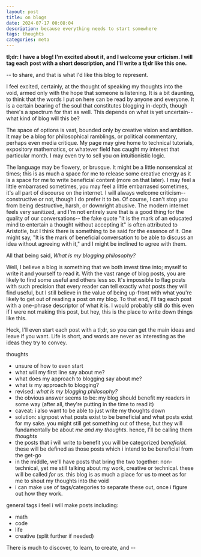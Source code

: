 ```yaml
---
layout: post
title: on blogs
date: 2024-07-17 00:08:04
description: because everything needs to start somewhere
tags: thoughts
categories: meta
---
```


**tl;dr: I have a blog! I'm excited about it, and I welcome your crticism. I will tag each post with a short description, and I'll write a tl;dr like this one.**

-- to share, and that is what I'd like this blog to represent. 

I feel excited, certainly, at the thought of speaking my thoughts into the void, armed only with the hope that someone is listening. It is a bit daunting, to think that the words I put on here can be read by anyone and everyone. It is a certain bearing of the soul that constitutes blogging in-depth, though there's a spectrum for that as well. This depends on what is yet uncertain-- what kind of blog will this be?

The space of options is vast, bounded only by creative vision and ambition. It may be a blog for philosophical ramblings, or political commentary, perhaps even media critique. My page may give home to technical tutorials, expository mathematics, or whatever field has caught my interest that particular month. I may even try to sell you on intuitionistic logic. 

The language may be flowery, or brusque. It might be a little nonsensical at times; this is as much a space for me to release some creative energy as it is a space for me to write beneficial content (more on that later). I may feel a little embarrased sometimes, you may feel a little embarrased sometimes, it's all part of discourse on the internet. I will always welcome criticism-- constructive or not, though I do prefer it to be. Of course, I can't stop you from being destructive, harsh, or downright abusive. The modern internet feels very sanitized, and I'm not entirely sure that is a good thing for the quality of our conversations-- the fake quote "It is the mark of an educated mind to entertain a thought without accepting it" is often attributed to Aristotle, but I think there is something to be said for the essence of it. One might say, "It is the mark of beneficial conversation to be able to discuss an idea without agreeing with it," and I might be inclined to agree with them.

All that being said, *What is my blogging philosophy?*

Well, I believe a blog is something that we both invest time into; myself to write it and yourself to read it. With the vast range of blog posts, you are likely to find some useful and others less so. It's impossible to flag posts with such precision that every reader can tell exactly what posts they will find useful, but I still believe in the value of being up-front with what you're likely to get out of reading a post on my blog. To that end, I'll tag each post with a one-phrase descriptor of what it is. I would probably still do this even if I were not making this post, but hey, this is the place to write down things like this.

Heck, I'll even start each post with a tl;dr, so you can get the main ideas and leave if you want. Life is short, and words are never as interesting as the ideas they try to convey.



thoughts
- unsure of how to even start
- what will my first line say about me?
- what does my approach to blogging say about me?
- what *is* my approach to blogging?
- revised: *what is my blogging philosophy?*
- the obvious answer seems to be: my blog should benefit my readers in some way (after all, they're putting in the time to read it)
- caveat: i also want to be able to just write my thoughts down
- solution: signpost what posts exist to be beneficial and what posts exist for my sake. you might still get something out of these, but they will fundamentally be about *me and my thoughts*. hence, I'll be calling them *thoughts*
- the posts that i will write to benefit you will be categorized *beneficial*. these will be defined as those posts which i intend to be beneficial from the get-go
- in the middle, we'll have posts that bring the two together: non-technical, yet me still talking about my work, creative or technical. these will be called *for us*. this blog is as much a place for us to meet as for me to shout my thoughts into the void
- i can make use of tags/categories to separate these out, once i figure out how they work.

general tags i feel i will make posts including:
- math
- code
- life
- creative (split further if needed)


There is much to discover, to learn, to create, and --